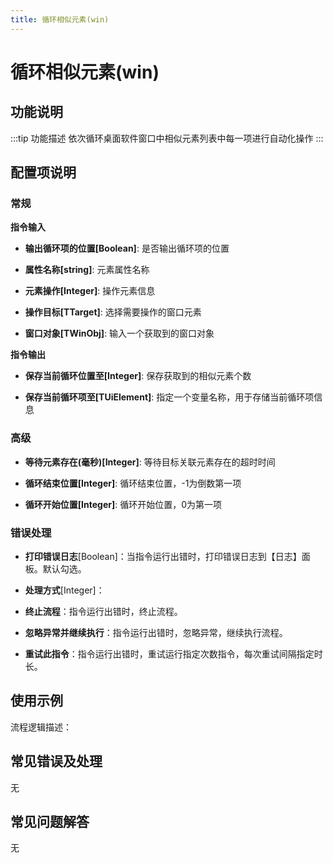 ```yaml
---
title: 循环相似元素(win)
---
```


# 循环相似元素(win)

## 功能说明

:::tip 功能描述
依次循环桌面软件窗口中相似元素列表中每一项进行自动化操作
:::

## 配置项说明

### 常规

**指令输入**

- **输出循环项的位置[Boolean]**: 是否输出循环项的位置

- **属性名称[string]**: 元素属性名称

- **元素操作[Integer]**: 操作元素信息

- **操作目标[TTarget]**: 选择需要操作的窗口元素

- **窗口对象[TWinObj]**: 输入一个获取到的窗口对象


**指令输出**

- **保存当前循环位置至[Integer]**: 保存获取到的相似元素个数

- **保存当前循环项至[TUiElement]**: 指定一个变量名称，用于存储当前循环项信息

### 高级

- **等待元素存在(毫秒)[Integer]**: 等待目标关联元素存在的超时时间

- **循环结束位置[Integer]**: 循环结束位置，-1为倒数第一项

- **循环开始位置[Integer]**: 循环开始位置，0为第一项

### 错误处理

- **打印错误日志**[Boolean]：当指令运行出错时，打印错误日志到【日志】面板。默认勾选。

- **处理方式**[Integer]：

 - **终止流程**：指令运行出错时，终止流程。

 - **忽略异常并继续执行**：指令运行出错时，忽略异常，继续执行流程。

 - **重试此指令**：指令运行出错时，重试运行指定次数指令，每次重试间隔指定时长。

## 使用示例

流程逻辑描述：

## 常见错误及处理

无

## 常见问题解答

无

